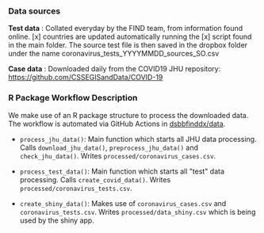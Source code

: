 
### Data sources 

**Test data** : Collated everyday by the FIND team, from information found online. [x] countries are updated automatically running the [x] script found in the main folder. The source test file is then saved in the dropbox folder under the name coronavirus_tests_YYYYMMDD_sources_SO.csv

**Case data** : Downloaded daily from the COVID19 JHU repository: https://github.com/CSSEGISandData/COVID-19

### R Package Workflow Description

We make use of an R package structure to process the downloaded data.
The workflow is automated via GitHub Actions in [dsbbfinddx/data](https://github.com/dsbbfinddx/data).

- `process_jhu_data()`: Main function which starts all JHU data processing.
  Calls `download_jhu_data()`, `preprocess_jhu_data()` and `check_jhu_data()`.
  Writes `processed/coronavirus_cases.csv`.
  
- `process_test_data()`: Main function which starts all "test" data processing.
  Calls `create_covid_data()`.
  Writes `processed/coronavirus_tests.csv`.
  
- `create_shiny_data()`: Makes use of `coronavirus_cases.csv` and `coronavirus_tests.csv`.
  Writes `processed/data_shiny.csv` which is being used by the shiny app.

